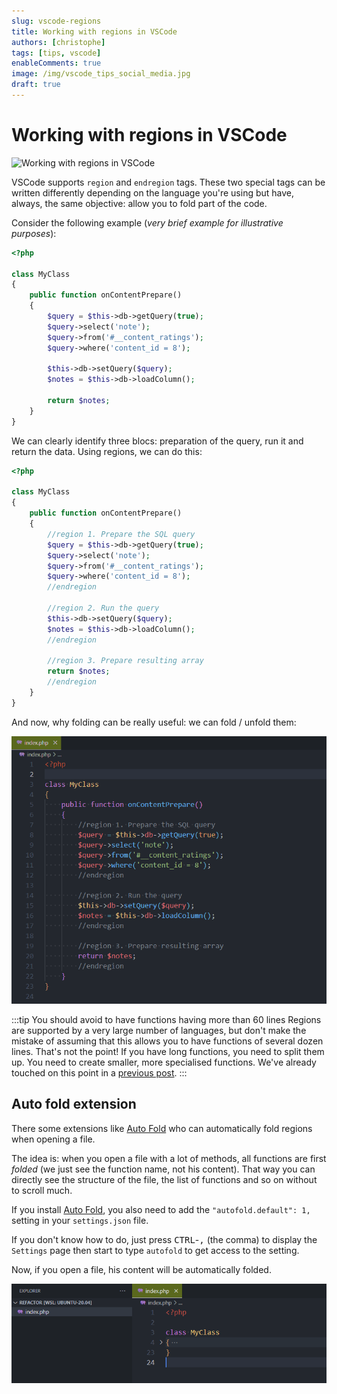 ```yaml
---
slug: vscode-regions
title: Working with regions in VSCode
authors: [christophe]
tags: [tips, vscode]
enableComments: true
image: /img/vscode_tips_social_media.jpg
draft: true
---
```

# Working with regions in VSCode

![Working with regions in VSCode](/img/vscode_tips_header.jpg)

VSCode supports `region` and `endregion` tags. These two special tags can be written differently depending on the language you're using but have, always, the same objective: allow you to fold part of the code.

<!-- truncate -->

Consider the following example (*very brief example for illustrative purposes*):

```php
<?php

class MyClass
{
    public function onContentPrepare()
    {
        $query = $this->db->getQuery(true);
        $query->select('note');
        $query->from('#__content_ratings');
        $query->where('content_id = 8');

        $this->db->setQuery($query);
        $notes = $this->db->loadColumn();

        return $notes;
    }
}
```

We can clearly identify three blocs: preparation of the query, run it and return the data. Using regions, we can do this:

```php
<?php

class MyClass
{
    public function onContentPrepare()
    {
        //region 1. Prepare the SQL query
        $query = $this->db->getQuery(true);
        $query->select('note');
        $query->from('#__content_ratings');
        $query->where('content_id = 8');
        //endregion

        //region 2. Run the query
        $this->db->setQuery($query);
        $notes = $this->db->loadColumn();
        //endregion

        //region 3. Prepare resulting array
        return $notes;
        //endregion
    }
}
```

And now, why folding can be really useful: we can fold / unfold them:

![VSCode - Regions folding](./images/regions.gif)

:::tip You should avoid to have functions having more than 60 lines
Regions are supported by a very large number of languages, but don't make the mistake of assuming that this allows you to have functions of several dozen lines. That's not the point!  If you have long functions, you need to split them up. You need to create smaller, more specialised functions. We've already touched on this point in a [previous post](/blog/vscode-php-refactoring).
:::

## Auto fold extension

There some extensions like [Auto Fold](https://marketplace.visualstudio.com/items?itemName=bobmagicii.autofoldyeah) who can automatically fold regions when opening a file.

The idea is: when you open a file with a lot of methods, all functions are first *folded* (we just see the function name, not his content). That way you can directly see the structure of the file, the list of functions and so on without to scroll much.

If you install [Auto Fold](https://marketplace.visualstudio.com/items?itemName=bobmagicii.autofoldyeah), you also need to add the `"autofold.default": 1,` setting in your `settings.json` file.

If you don't know how to do, just press <kbd>CTRL</kbd>-<kbd>,</kbd> (the comma) to display the `Settings` page then start to type `autofold` to get access to the setting.

Now, if you open a file, his content will be automatically folded.

![Autofold](./images/autofold.png)
